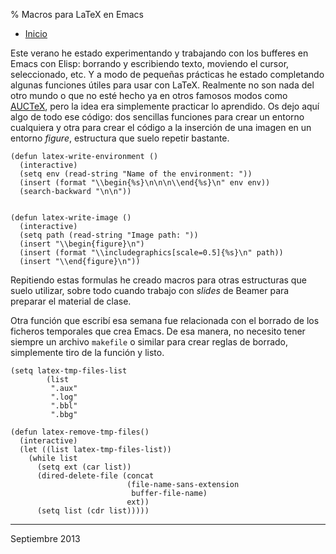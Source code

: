 % Macros para LaTeX en Emacs

- [Inicio](../index.html)


Este verano he estado experimentando y trabajando con los bufferes en Emacs con
Elisp: borrando y escribiendo texto, moviendo el cursor, seleccionado, etc. Y a
modo de pequeñas prácticas he estado completando algunas funciones útiles para
usar con LaTeX. Realmente no son nada del otro mundo o que no esté hecho ya en
otros famosos modos como [AUCTeX](http://www.gnu.org/software/auctex/), pero la idea era simplemente practicar lo
aprendido. Os dejo aquí algo de todo ese código: dos sencillas funciones para
crear un entorno cualquiera y otra para crear el código a la inserción de una
imagen en un entorno *figure*, estructura que suelo repetir bastante.

    (defun latex-write-environment ()
      (interactive)
      (setq env (read-string "Name of the environment: "))
      (insert (format "\\begin{%s}\n\n\n\\end{%s}\n" env env))
      (search-backward "\n\n"))
    
    
    (defun latex-write-image ()
      (interactive)
      (setq path (read-string "Image path: "))
      (insert "\\begin{figure}\n")
      (insert (format "\\includegraphics[scale=0.5]{%s}\n" path))
      (insert "\\end{figure}\n"))

Repitiendo estas formulas he creado macros para otras estructuras que suelo
utilizar, sobre todo cuando trabajo con *slides* de Beamer para preparar el
material de clase. 

Otra función que escribí esa semana fue relacionada con el borrado de los
ficheros temporales que crea Emacs. De esa manera, no necesito tener siempre un
archivo `makefile` o similar para crear reglas de borrado, simplemente tiro de
la función y listo.

    (setq latex-tmp-files-list
            (list
             ".aux"
             ".log"
             ".bbl"
             ".bbg"
    
    (defun latex-remove-tmp-files()
      (interactive)
      (let ((list latex-tmp-files-list))
        (while list
          (setq ext (car list))
          (dired-delete-file (concat 
                              (file-name-sans-extension 
                               buffer-file-name)
                              ext))
          (setq list (cdr list)))))


---

Septiembre 2013
